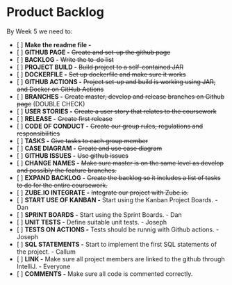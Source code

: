 # Product Backlog
By Week 5 we need to:
- \[ \] **Make the readme file -**
- \[ \] **GITHUB PAGE -** ~~Create and set-up the github page~~
- \[ \] **BACKLOG -** ~~Write the to-do list~~
- \[ \] **PROJECT BUILD -** ~~Build project to a self-contained JAR~~
- \[ \] **DOCKERFILE -** ~~Set up dockerfile and make sure it works~~
- \[ \] **GITHUB ACTIONS -** ~~Project set-up and build is working using JAR, and Docker on GitHub Actions~~
- \[ \] **BRANCHES -** ~~Create master, develop and release branches on Github page~~ (DOUBLE CHECK)
- \[ \] **USER STORIES -** ~~Create a user story that relates to the coursework~~
- \[ \] **RELEASE -** ~~Create first release~~
- \[ \] **CODE OF CONDUCT -** ~~Create our group rules, regulations and responsibilities~~
- \[ \] **TASKS -** ~~Give tasks to each group member~~
- \[ \] **CASE DIAGRAM -** ~~Create and use case diagram~~
- \[ \] **GITHUB ISSUES -** ~~Use github issues~~
- \[ \] **CHANGE NAMES -** ~~Make sure master is on the same level as develop and possibly the feature branches.~~
- \[ \] **EXPAND BACKLOG -** ~~Create the backlog so it includes a list of tasks to do for the entire coursework.~~
- \[ \] **ZUBE.IO INTEGRATE -** ~~Integrate our project with Zube.io.~~
- \[ \] **START USE OF KANBAN -** Start using the Kanban Project Boards. - Dan
- \[ \] **SPRINT BOARDS -** Start using the Sprint Boards. - Dan
- \[ \] **UNIT TESTS -** Define suitable unit tests. - Joseph
- \[ \] **TESTS ON ACTIONS -** Tests should be runnig with Github actions. - Joseph
- \[ \] **SQL STATEMENTS -** Start to implement the first SQL statements of the project. - Callum
- \[ \] **LINK -** Make sure all project members are linked to the github through IntelliJ. - Everyone
- \[ \] **COMMENTS -** Make sure all code is commented correctly.
